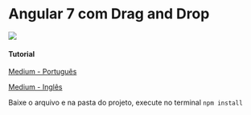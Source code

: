 # Angular 7 com Drag and Drop

 

[![](https://cdn-images-1.medium.com/max/800/0*tIkgRDv3LWK97v7A)](https://cdn-images-1.medium.com/max/800/0*tIkgRDv3LWK97v7A)


#### Tutorial 
[Medium - Português]( https://medium.com/@kheronn.machado/drag-and-drop-angular-6b194193f2f5 )

[Medium - Inglês]( https://medium.com/@kheronn.machado/drag-and-drop-angular-en-bbfecd53e275 )



Baixe o arquivo e na pasta do projeto, execute no terminal
`npm install`
